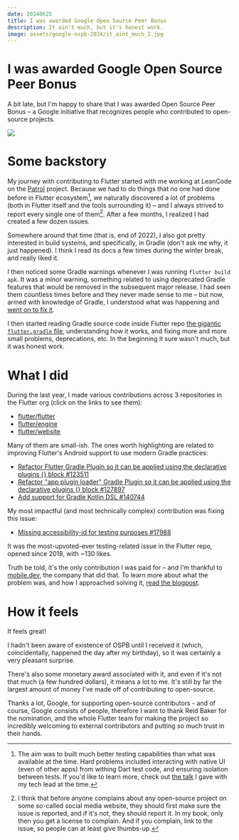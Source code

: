 ```yaml
---
date: 20240625
title: I was awarded Google Open Source Peer Bonus
description: It ain't much, but it's honest work.
image: assets/google-ospb-2024/it_aint_much_2.jpg
---
```


# I was awarded Google Open Source Peer Bonus

A bit late, but I'm happy to share that I was awarded Open Source Peer Bonus – a
Google initiative that recognizes people who contributed to open-source
projects.

![](assets/google-ospb-2024/email.avif)

# Some backstory

My journey with contributing to Flutter started with me working at LeanCode on
the [Patrol](https://github.com/leancodepl/patrol) project. Because we had to do
things that no one had done before in Flutter ecosystem[^1], we naturally
discovered a lot of problems (both in Flutter itself and the tools surrounding
it) – and I always strived to report every single one of them[^2]. After a few
months, I realized I had created a few dozen issues.

Somewhere around that time (that is, end of 2022), I also got pretty interested
in build systems, and specifically, in Gradle (don't ask me why, it just
happened). I think I read its docs a few times during the winter break, and
really liked it.

I then noticed some Gradle warnings whenever I was running `flutter build apk`.
It was a minor warning, something related to using deprecated Gradle features
that would be removed in the subsequent major release. I had seen them countless
times before and they never made sense to me – but now, armed with knowledge of
Gradle, I understood what was happening and [went on to fix it].

I then started reading Gradle source code inside Flutter repo [the gigantic
`flutter.gradle` file][gradlefile], understanding how it works, and fixing more
and more small problems, deprecations, etc. In the beginning it sure wasn't
much, but it was honest work.

# What I did

During the last year, I made various contributions across 3 repositories in the
Flutter org (click on the links to see them):

- [flutter/flutter](https://github.com/flutter/flutter/issues?q=author%3Abartekpacia+)
- [flutter/engine](https://github.com/flutter/engine/pulls?q=author%3Abartekpacia)
- [flutter/website](https://github.com/flutter/website/issues?q=author%3Abartekpacia)

Many of them are small-ish. The ones worth highlighting are related to improving
Flutter's Android support to use modern Gradle practices:

- [Refactor Flutter Gradle Plugin so it can be applied using the declarative plugins {} block #123511](https://github.com/flutter/flutter/pull/123511)
- [Refactor "app plugin loader" Gradle Plugin so it can be applied using the declarative plugins {} block #127897](https://github.com/flutter/flutter/pull/127897)
- [Add support for Gradle Kotlin DSL #140744](https://github.com/flutter/flutter/pull/140744)

My most impactful (and most technically complex) contribution was fixing this
issue:

- [Missing accessibility-id for testing purposes #17988](https://github.com/flutter/flutter/issues/17988)

It was the most-upvoted-ever testing-related issue in the Flutter repo, opened
since 2018, with ~130 likes.

Truth be told, it's the only contribution I was paid for – and I'm thankful to
[mobile.dev](https://www.mobile.dev), the company that did that. To learn more
about what the problem was, and how I approached solving it, [read the blogpost](https://blog.mobile.dev/the-power-of-open-source-making-maestro-work-better-with-flutter-d92b386f9a33).

# How it feels

It feels great!

I hadn't been aware of existence of OSPB until I received it (which,
coincidentally, happened the day after my birthday), so it was certainly a very
pleasant surprise.

There's also some monetary award associated with it, and even if it's not that
much (a few hundred dollars), it means a lot to me. It's still by far the
largest amount of money I've made off of contributing to open-source.

Thanks a lot, Google, for supporting open-source contributors - and of course,
Google consists of people, therefore I want to thank Reid Baker for the
nomination, and the whole Flutter team for making the project so incredibly
welcoming to external contributors and putting so much trust in their hands.

[^1]: The aim was to built much better testing capabilities than what was
    available at the time. Hard problems included interacting with native UI
    (even of other apps) from withing Dart test code, and ensuring isolation
    between tests. If you'd like to learn more, check out [the talk] I gave with
    my tech lead at the time.

[^2]: I think that before anyone complains about any open-source project on some
  so-called social media website, they should first make sure the issue is
  reported, and if it's not, they should report it. In my book, only then you
  get a license to complain. And if you complain, link to the issue, so people
  can at least give thumbs-up.

[gradlefile]: https://github.com/flutter/flutter/blob/3.10.0/packages/flutter_tools/gradle/flutter.gradle
[the talk]: https://youtu.be/WJKcZ5ob718
[went on to fix it]: https://github.com/flutter/flutter/pull/122290
